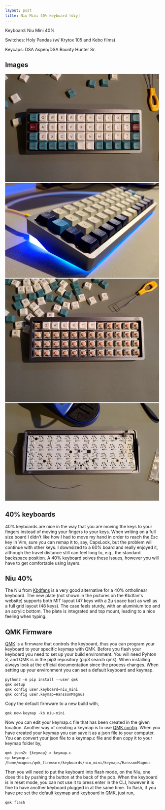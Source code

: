 ```yaml
---
layout: post
title: Niu Mini 40% keyboard [diy]
---
```


Keyboard: Niu Mini 40%

Switches: Holy Pandas (w/ Krytox 105 and Kebo films)

Keycaps: DSA Aspen/DSA Bounty Hunter Sr.

## Images
<img src="/images/niu1.jpg" width="500">
<img src="/images/niu4.jpg" width="500">
<img src="/images/niu2.jpg" width="500">
<img src="/images/niu3.jpg" width="500">

## 40% keyboards
40% keyboards are nice in the way that you are moving the keys to your fingers instead of
moving your fingers to your keys. When writing on a full size board I didn't like how I
had to move my hand in order to reach the Esc key in Vim, sure you can remap it to, say,
CapsLock, but the problem will continue with other keys. I downsized to a 60% board and really
enjoyed it, although the travel distance still can feel long to, e.g., the standard backspace
position. A 40% keyboard solves these issues, however you will have to get comfortable using layers.

## Niu 40%
The Niu from [Kbdfans](https://kbdfans.com/collections/diy-kit/products/niu-mini-40-diy-kit) is a
very good alternative for a 40% ortholinear keyboard. The new plate (not shown in the pictures on
the Kbdfan's website) supports both MIT layout (47 keys with a 2u space bar) as well as a full grid
layout (48 keys). The case feels sturdy, with an aluminium top and an acrylic bottom. The plate is
integrated and top mount, leading to a nice feeling when typing.

## QMK Firmware
[QMK](https://qmk.fm/) is a firmware that controls the keyboard, thus you can program your
keyboard to your specific keymap with QMK. Before you flash your keyboard you need to set up your
build environment. You will need Pyhton 3, and QMK is in the pip3 repository (pip3 search qmk).
When installing always look at the official documentation since the process changes. When setting
up your environment you can set a default keyboard and keymap.

```
python3 -m pip install --user qmk
qmk setup
qmk config user.keyboard=niu_mini
qmk config user.keymap=HanssonMagnus
```

Copy the default firmware to a new build with,
```
qmk new-keymap -kb niu-mini
```

Now you can edit your keymap.c file that has been created in the given location. Another way of
creating a keymap is to use [QMK config](https://config.qmk.fm/). When you have created your keymap
you can save it as a json file to your computer. You can convert your json file to
a keymap.c file and then copy it to your keymap folder by,
```
qmk json2c {keymap} > keymap.c
cp keymap.c /home/magnus/qmk_firmware/keyboards/niu_mini/keymaps/HanssonMagnus
```

Then you will need to put the keyboard into flash mode, on the Niu, one does this by pushing the
button at the back of the pcb. When the keyboard is in reset mode, you can not use it to press
enter in the CLI, however it is fine to have another keyboard plugged in at the same time. To
flash, if you have pre set the default keymap and keyboard in QMK, just run,

```
qmk flash
```
